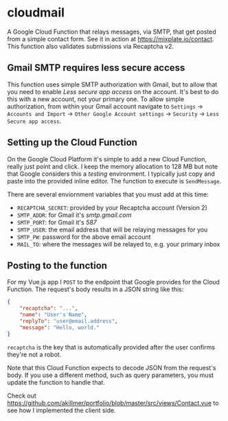 # cloudmail
A Google Cloud Function that relays messages, via SMTP, that get posted from a simple contact form. See it in action at https://mixplate.io/contact. This function also validates submissions via Recaptcha v2.

## Gmail SMTP requires less secure access
This function uses simple SMTP authorization with Gmail, but to allow that you need to enable _Less secure app access_ on the account. It's best to do this with a new account, not your primary one. To allow simple authorization, from within your Gmail account navigate to `Settings` → `Accounts and Import` → `Other Google Account settings` → `Security` → `Less Secure app access`.

## Setting up the Cloud Function
On the Google Cloud Platform it's simple to add a new Cloud Function, really just point and click. I keep the memory allocation to 128 MB but note that Google considers this a _testing_ environment. I typically just copy and paste into the provided inline editor. The function to execute is `SendMessage`.

There are several enviornment variables that you must add at this time:

- `RECAPTCHA_SECRET`: provided by your Recaptcha account (Version 2)
- `SMTP_ADDR`: for Gmail it's _smtp.gmail.com_
- `SMTP_PORT`: for Gmail it's _587_
- `SMTP_USER`: the email address that will be relaying messages for you
- `SMTP_PW`: password for the above email account
- `MAIL_TO`: where the messages will be relayed to, e.g. your primary inbox

## Posting to the function
For my Vue.js app I `POST` to the endpoint that Google provides for the Cloud Function. The request's body results in a JSON string like this:

```json
{
    "recaptcha": "...",
    "name": "User's Name",
    "replyTo": "user@email.address",
    "message": "Hello, world."
}
```

`recaptcha` is the key that is automatically provided after the user confirms they're not a robot.

Note that this Cloud Function expects to decode JSON from the request's body. If you use a different method, such as query parameters, you must update the function to handle that.

Check out https://github.com/akillmer/portfolio/blob/master/src/views/Contact.vue to see how I implemented the client side.
